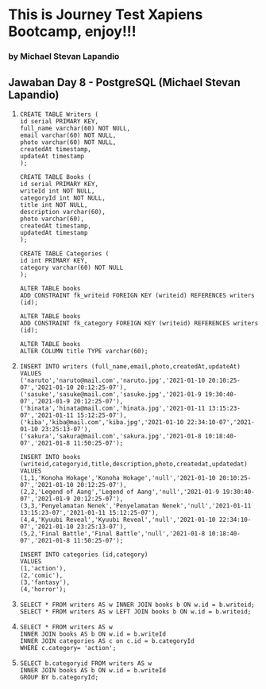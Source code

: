 # This is Journey Test Xapiens Bootcamp, enjoy!!!
### by Michael Stevan Lapandio
## Jawaban Day 8 - PostgreSQL (Michael Stevan Lapandio)

1.  ```
    CREATE TABLE Writers (
    id serial PRIMARY KEY,
    full_name varchar(60) NOT NULL,
    email varchar(60) NOT NULL,
    photo varchar(60) NOT NULL,
    createdAt timestamp,
    updateAt timestamp
    );
    ```
    ```
    CREATE TABLE Books (
    id serial PRIMARY KEY,
    writeId int NOT NULL,
    categoryId int NOT NULL,
    title int NOT NULL,
    description varchar(60),
    photo varchar(60),
    createdAt timestamp,
    updatedAt timestamp
    );
    ```
    ```
    CREATE TABLE Categories (
    id int PRIMARY KEY,
    category varchar(60) NOT NULL
    );
    ```

    ```
    ALTER TABLE books
    ADD CONSTRAINT fk_writeid FOREIGN KEY (writeid) REFERENCES writers (id);
    ```

    ```
    ALTER TABLE books
    ADD CONSTRAINT fk_category FOREIGN KEY (writeid) REFERENCES writers (id);
    ```

    ```
    ALTER TABLE books
    ALTER COLUMN title TYPE varchar(60);
    ```


2.  
    ```
    INSERT INTO writers (full_name,email,photo,createdAt,updateAt)
    VALUES 
    ('naruto','naruto@mail.com','naruto.jpg','2021-01-10 20:10:25-07','2021-01-10 20:12:25-07'),
    ('sasuke','sasuke@mail.com','sasuke.jpg','2021-01-9 19:30:40-07','2021-01-9 20:12:25-07'),
    ('hinata','hinata@mail.com','hinata.jpg','2021-01-11 13:15:23-07','2021-01-11 15:12:25-07'),
    ('kiba','kiba@mail.com','kiba.jpg','2021-01-10 22:34:10-07','2021-01-10 23:25:13-07'),
    ('sakura','sakura@mail.com','sakura.jpg','2021-01-8 10:18:40-07','2021-01-8 11:50:25-07');
    ```

    ```
    INSERT INTO books (writeid,categoryid,title,description,photo,createdat,updatedat)
    VALUES
    (1,1,'Konoha Hokage','Konoha Hokage','null','2021-01-10 20:10:25-07','2021-01-10 20:12:25-07'),
    (2,2,'Legend of Aang','Legend of Aang','null','2021-01-9 19:30:40-07','2021-01-9 20:12:25-07'),
    (3,3,'Penyelamatan Nenek','Penyelamatan Nenek','null','2021-01-11 13:15:23-07','2021-01-11 15:12:25-07'),
    (4,4,'Kyuubi Reveal','Kyuubi Reveal','null','2021-01-10 22:34:10-07','2021-01-10 23:25:13-07'),
    (5,2,'Final Battle','Final Battle','null','2021-01-8 10:18:40-07','2021-01-8 11:50:25-07');
    ```

    ```
    INSERT INTO categories (id,category)
    VALUES
    (1,'action'),
    (2,'comic'),
    (3,'fantasy'),
    (4,'horror');
    ```

3. 
    ```
    SELECT * FROM writers AS w INNER JOIN books b ON w.id = b.writeid;
    SELECT * FROM writers AS w LEFT JOIN books b ON w.id = b.writeid;
    ```

4. 
    ```
    SELECT * FROM writers AS w 
    INNER JOIN books AS b ON w.id = b.writeId
    INNER JOIN categories AS c on c.id = b.categoryId
    WHERE c.category= 'action';
    ```

5. 
    ```
    SELECT b.categoryid FROM writers AS w 
    INNER JOIN books AS b ON w.id = b.writeId
    GROUP BY b.categoryId;
    ```
